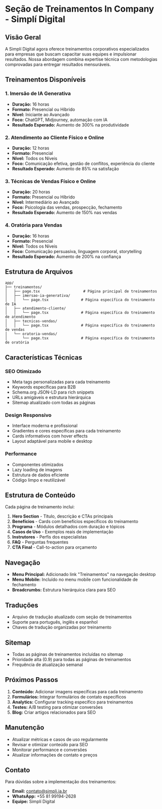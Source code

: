# Seção de Treinamentos In Company - Simplí Digital

## Visão Geral

A Simplí Digital agora oferece treinamentos corporativos especializados para empresas que buscam capacitar suas equipes e impulsionar resultados. Nossa abordagem combina expertise técnica com metodologias comprovadas para entregar resultados mensuráveis.

## Treinamentos Disponíveis

### 1. Imersão de IA Generativa
- **Duração:** 16 horas
- **Formato:** Presencial ou Híbrido
- **Nível:** Iniciante ao Avançado
- **Foco:** ChatGPT, Midjourney, automação com IA
- **Resultado Esperado:** Aumento de 300% na produtividade

### 2. Atendimento ao Cliente Físico e Online
- **Duração:** 12 horas
- **Formato:** Presencial
- **Nível:** Todos os Níveis
- **Foco:** Comunicação efetiva, gestão de conflitos, experiência do cliente
- **Resultado Esperado:** Aumento de 85% na satisfação

### 3. Técnicas de Vendas Físico e Online
- **Duração:** 20 horas
- **Formato:** Presencial ou Híbrido
- **Nível:** Intermediário ao Avançado
- **Foco:** Psicologia das vendas, prospecção, fechamento
- **Resultado Esperado:** Aumento de 150% nas vendas

### 4. Oratória para Vendas
- **Duração:** 16 horas
- **Formato:** Presencial
- **Nível:** Todos os Níveis
- **Foco:** Comunicação persuasiva, linguagem corporal, storytelling
- **Resultado Esperado:** Aumento de 200% na confiança

## Estrutura de Arquivos

```
app/
├── treinamentos/
│   ├── page.tsx                    # Página principal de treinamentos
│   ├── imersao-ia-generativa/
│   │   └── page.tsx               # Página específica do treinamento de IA
│   ├── atendimento-cliente/
│   │   └── page.tsx               # Página específica do treinamento de atendimento
│   ├── tecnicas-vendas/
│   │   └── page.tsx               # Página específica do treinamento de vendas
│   └── oratoria-vendas/
│       └── page.tsx               # Página específica do treinamento de oratória
```

## Características Técnicas

### SEO Otimizado
- Meta tags personalizadas para cada treinamento
- Keywords específicas para B2B
- Schema.org JSON-LD para rich snippets
- URLs amigáveis e estrutura hierárquica
- Sitemap atualizado com todas as páginas

### Design Responsivo
- Interface moderna e profissional
- Gradientes e cores específicas para cada treinamento
- Cards informativos com hover effects
- Layout adaptável para mobile e desktop

### Performance
- Componentes otimizados
- Lazy loading de imagens
- Estrutura de dados eficiente
- Código limpo e reutilizável

## Estrutura de Conteúdo

Cada página de treinamento inclui:

1. **Hero Section** - Título, descrição e CTAs principais
2. **Benefícios** - Cards com benefícios específicos do treinamento
3. **Programa** - Módulos detalhados com duração e tópicos
4. **Casos de Uso** - Exemplos reais de implementação
5. **Instrutores** - Perfis dos especialistas
6. **FAQ** - Perguntas frequentes
7. **CTA Final** - Call-to-action para orçamento

## Navegação

- **Menu Principal:** Adicionado link "Treinamentos" na navegação desktop
- **Menu Mobile:** Incluído no menu mobile com funcionalidade de fechamento
- **Breadcrumbs:** Estrutura hierárquica clara para SEO

## Traduções

- Arquivo de tradução atualizado com seção de treinamentos
- Suporte para português, inglês e espanhol
- Chaves de tradução organizadas por treinamento

## Sitemap

- Todas as páginas de treinamentos incluídas no sitemap
- Prioridade alta (0.9) para todas as páginas de treinamentos
- Frequência de atualização semanal

## Próximos Passos

1. **Conteúdo:** Adicionar imagens específicas para cada treinamento
2. **Formulários:** Integrar formulários de contato específicos
3. **Analytics:** Configurar tracking específico para treinamentos
4. **Testes:** A/B testing para otimizar conversões
5. **Blog:** Criar artigos relacionados para SEO

## Manutenção

- Atualizar métricas e casos de uso regularmente
- Revisar e otimizar conteúdo para SEO
- Monitorar performance e conversões
- Atualizar informações de contato e preços

## Contato

Para dúvidas sobre a implementação dos treinamentos:
- **Email:** contato@simpli.ia.br
- **WhatsApp:** +55 81 99194-2628
- **Equipe:** Simplí Digital


